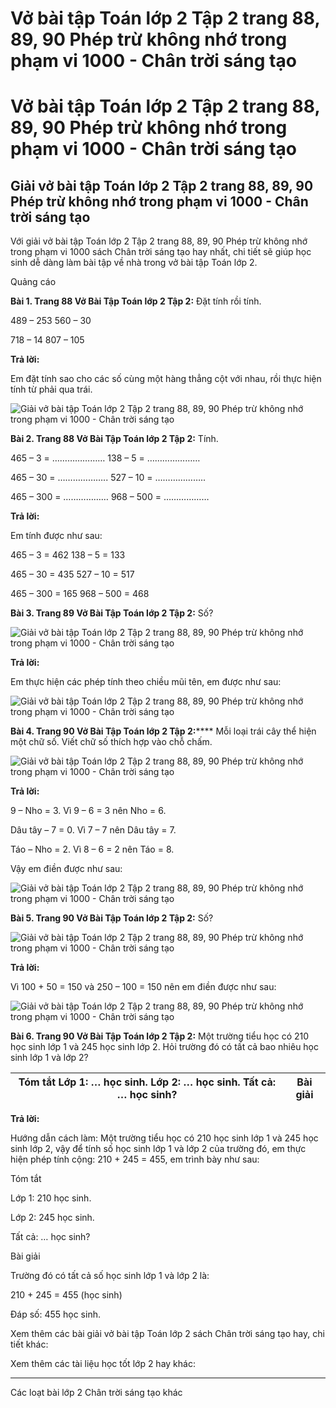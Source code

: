 # Vở bài tập Toán lớp 2 Tập 2 trang 88, 89, 90 Phép trừ không nhớ trong phạm vi 1000 - Chân trời sáng tạo

# Vở bài tập Toán lớp 2 Tập 2 trang 88, 89, 90 Phép trừ không nhớ trong phạm vi 1000 - Chân trời sáng tạo

## Giải vở bài tập Toán lớp 2 Tập 2 trang 88, 89, 90 Phép trừ không nhớ trong phạm vi 1000 - Chân trời sáng tạo

Với giải vở bài tập Toán lớp 2 Tập 2 trang 88, 89, 90 Phép trừ không nhớ trong phạm vi 1000 sách Chân trời sáng tạo hay nhất, chi tiết sẽ giúp học sinh dễ dàng làm bài tập về nhà trong vở bài tập Toán lớp 2.

Quảng cáo

**Bài 1. Trang 88 Vở Bài Tập Toán lớp 2 Tập 2:** Đặt tính rồi tính.

489 – 253 560 – 30

718 – 14 807 – 105

**Trả lời:**

Em đặt tính sao cho các số cùng một hàng thẳng cột với nhau, rồi thực hiện tính từ phải qua trái.

![Giải vở bài tập Toán lớp 2 Tập 2 trang 88, 89, 90 Phép trừ không nhớ trong phạm vi 1000 - Chân trời sáng tạo](https://vietjack.com/vbt-toan-2-ct/images/phep-tru-khong-nho-trong-pham-vi-1000-trang-88-89-90-1.png)

**Bài 2. Trang 88 Vở Bài Tập Toán lớp 2 Tập 2:** Tính.

465 – 3 = ………………… 138 – 5 = …………………

465 – 30 = ……………….. 527 – 10 = ………………..

465 – 300 = ……………… 968 – 500 = ………………

**Trả lời:**

Em tính được như sau:

465 – 3 = 462 138 – 5 = 133

465 – 30 = 435 527 – 10 = 517

465 – 300 = 165 968 – 500 = 468

**Bài 3. Trang 89 Vở Bài Tập Toán lớp 2 Tập 2:** Số?

![Giải vở bài tập Toán lớp 2 Tập 2 trang 88, 89, 90 Phép trừ không nhớ trong phạm vi 1000 - Chân trời sáng tạo](https://vietjack.com/vbt-toan-2-ct/images/phep-tru-khong-nho-trong-pham-vi-1000-trang-88-89-90-2.png)

**Trả lời:**

Em thực hiện các phép tính theo chiều mũi tên, em được như sau:

![Giải vở bài tập Toán lớp 2 Tập 2 trang 88, 89, 90 Phép trừ không nhớ trong phạm vi 1000 - Chân trời sáng tạo](https://vietjack.com/vbt-toan-2-ct/images/phep-tru-khong-nho-trong-pham-vi-1000-trang-88-89-90-3.png)

**Bài 4. Trang 90 Vở Bài Tập Toán lớp 2 Tập 2:****** Mỗi loại trái cây thể hiện một chữ số. Viết chữ số thích hợp vào chỗ chấm.

![Giải vở bài tập Toán lớp 2 Tập 2 trang 88, 89, 90 Phép trừ không nhớ trong phạm vi 1000 - Chân trời sáng tạo](https://vietjack.com/vbt-toan-2-ct/images/phep-tru-khong-nho-trong-pham-vi-1000-trang-88-89-90-4.png)

**Trả lời:**

9 – Nho = 3. Vì 9 – 6 = 3 nên Nho = 6.

Dâu tây – 7 = 0. Vì 7 – 7 nên Dâu tây = 7.

Táo – Nho = 2. Vì 8 – 6 = 2 nên Táo = 8.

Vậy em điền được như sau:

![Giải vở bài tập Toán lớp 2 Tập 2 trang 88, 89, 90 Phép trừ không nhớ trong phạm vi 1000 - Chân trời sáng tạo](https://vietjack.com/vbt-toan-2-ct/images/phep-tru-khong-nho-trong-pham-vi-1000-trang-88-89-90-5.png)

**Bài 5. Trang 90 Vở Bài Tập Toán lớp 2 Tập 2:** Số?

![Giải vở bài tập Toán lớp 2 Tập 2 trang 88, 89, 90 Phép trừ không nhớ trong phạm vi 1000 - Chân trời sáng tạo](https://vietjack.com/vbt-toan-2-ct/images/phep-tru-khong-nho-trong-pham-vi-1000-trang-88-89-90-6.png)

**Trả lời:**

Vì 100 + 50 = 150 và 250 – 100 = 150 nên em điền được như sau:

![Giải vở bài tập Toán lớp 2 Tập 2 trang 88, 89, 90 Phép trừ không nhớ trong phạm vi 1000 - Chân trời sáng tạo](https://vietjack.com/vbt-toan-2-ct/images/phep-tru-khong-nho-trong-pham-vi-1000-trang-88-89-90-7.png)

**Bài 6. Trang 90 Vở Bài Tập Toán lớp 2 Tập 2:** Một trường tiểu học có 210 học sinh lớp 1 và 245 học sinh lớp 2. Hỏi trường đó có tất cả bao nhiêu học sinh lớp 1 và lớp 2?

Tóm tắt Lớp 1: … học sinh. Lớp 2: … học sinh. Tất cả: … học sinh? |  Bài giải  
---|---  
  
**Trả lời:**

Hướng dẫn cách làm: Một trường tiểu học có 210 học sinh lớp 1 và 245 học sinh lớp 2, vậy để tính số học sinh lớp 1 và lớp 2 của trường đó, em thực hiện phép tính cộng: 210 + 245 = 455, em trình bày như sau:

Tóm tắt

Lớp 1: 210 học sinh.

Lớp 2: 245 học sinh.

Tất cả: … học sinh?

Bài giải

Trường đó có tất cả số học sinh lớp 1 và lớp 2 là:

210 + 245 = 455 (học sinh)

Đáp số: 455 học sinh.

Xem thêm các bài giải vở bài tập Toán lớp 2 sách Chân trời sáng tạo hay, chi tiết khác:

Xem thêm các tài liệu học tốt lớp 2 hay khác:

* * *

Các loạt bài lớp 2 Chân trời sáng tạo khác
